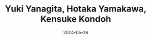 ---
layout: sports_graphic
title: Yuki Yanagita, Hotaka Yamakawa, Kensuke Kondoh
description: Made for Yakyu Cosmopolitan
img: assets/sports_graphics/hawks.png
tags: [npb, softbank hawks]
date: 2024-05-26
---